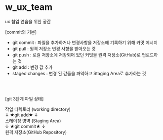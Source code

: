 # w_ux_team
ux 협업 연습을 위한 공간 
<br>

[commit의 기본]

- git commit : 파일을 추가하거나 변경사항을 저장소에 기록하기 위해 커밋 메시지 <br>
- git pull : 원격 저장소 변경 사항을 받아오는 것 <br>
- git push : 로컬 저장소에 저장되어 있던 커밋을 원격 저장소(GitHub)로 업로드하는 것 <br>
- git add : 변경 값 추가 <br>
- staged changes : 변경 된 값들을 파악하고 Staging Area로 추가하는 것 <br>

<br>
<br>

[git 3단계 파일 상태] <br>

작업 디렉토리 (working directory) <br>
↓ ★git add★ ↓ <br>
스테이징 영역 (Staging Area)  <br>
↓ ★git commit★ ↓  <br>
원격 저장소(GitHub Repository)<br>
